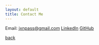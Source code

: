 ```yaml
---
layout: default
title: Contact Me
---
```


Email: jxnpass@gmail.com
[LinkedIn](https://www.linkedin.com/in/jackson-passey-4102ba251/)
[GitHub](https://github.com/jxnpass)

[back](./)
